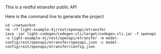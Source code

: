 This is a restful etransfer public API

Here is the command line to generate the project

```
cd ~/networknt
rm -rf light-example-4j/rest/openapi/etransfer
java -jar light-codegen/codegen-cli/target/codegen-cli.jar -f openapi -o light-example-4j/rest/openapi/etransfer -m model-config/rest/openapi/etransfer/openapi.json -c model-config/rest/openapi/etransfer/config.json
```
